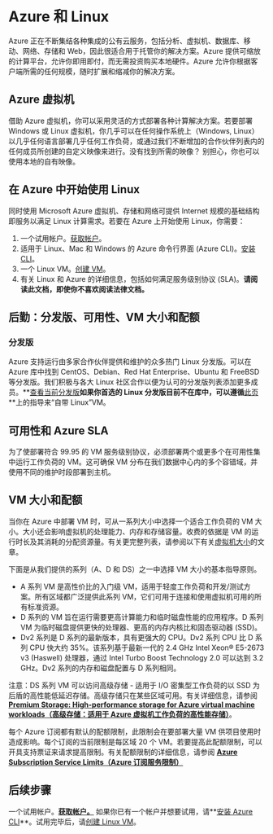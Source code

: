  <properties
   pageTitle="Azure 和 Linux | Azure"
   description="介绍 Linux 虚拟机上的 Azure 计算、存储和网络服务。"
   services="virtual-machines-linux"
   documentationCenter="virtual-machines-linux"
   authors="rickstercdn"
   manager="timlt"
   editor=""/>

<tags
	ms.service="virtual-machines-linux"
	ms.date="02/01/2016"
	wacn.date="05/12/2016"/>

# Azure 和 Linux
Azure 正在不断集结各种集成的公有云服务，包括分析、虚拟机、数据库、移动、网络、存储和 Web，因此很适合用于托管你的解决方案。Azure 提供可缩放的计算平台，允许你即用即付，而无需投资购买本地硬件。Azure 允许你根据客户端所需的任何规模，随时扩展和缩减你的解决方案。
 
## Azure 虚拟机
借助 Azure 虚拟机，你可以采用灵活的方式部署各种计算解决方案。若要部署 Windows 或 Linux 虚拟机，你几乎可以在任何操作系统上（Windows, Linux）以几乎任何语言部署几乎任何工作负荷，或通过我们不断增加的合作伙伴列表内的任何成员所创建的自定义映像来进行。没有找到所需的映像？ 别担心，你也可以使用本地的自有映像。
 
## 在 Azure 中开始使用 Linux

同时使用 Microsoft Azure 虚拟机、存储和网络可提供 Internet 规模的基础结构即服务以满足 Linux 计算需求。若要在 Azure 上开始使用 Linux，你需要：

1. 一个试用帐户。[获取帐户](/pricing/1rmb-trial/)。
2. 适用于 Linux、Mac 和 Windows 的 Azure 命令行界面 (Azure CLI)。[安装 CLI](/documentation/articles/xplat-cli-install)。
3. 一个 Linux VM。[创建 VM](/documentation/articles/virtual-machines-linux-quick-create-cli)。
4. 有关 Linux 和 Azure 的详细信息，包括如何满足服务级别协议 (SLA)。**请阅读此文档，即使你不喜欢阅读法律文档。**

## 后勤：分发版、可用性、VM 大小和配额

### 分发版
Azure 支持运行由多家合作伙伴提供和维护的众多热门 Linux 分发版。可以在 Azure 库中找到 CentOS、Debian、Red Hat Enterprise、Ubuntu 和 FreeBSD 等分发版。我们积极与各大 Linux 社区合作以便为认可的分发版列表添加更多成员。**[查看当前分发版](/documentation/articles/virtual-machines-linux-endorsed-distros)**如果你首选的 Linux 分发版目前不在库中，可以遵循**[此页](/documentation/articles/virtual-machines-linux-create-upload-generic)**上的指导来“自带 Linux”VM。

## 可用性和 Azure SLA
为了使部署符合 99.95 的 VM 服务级别协议，必须部署两个或更多个在可用性集中运行工作负荷的 VM。这可确保 VM 分布在我们数据中心内的多个容错域，并使用不同的维护时段部署到主机。

## VM 大小和配额
当你在 Azure 中部署 VM 时，可从一系列大小中选择一个适合工作负荷的 VM 大小。大小还会影响虚拟机的处理能力、内存和存储容量。收费的依据是 VM 的运行时长及其消耗的分配资源量。有关更完整列表，请参阅以下有关[虚拟机大小](/documentation/articles/virtual-machines-linux-sizes)的文章。

下面是从我们提供的系列（A、D 和 DS）之一中选择 VM 大小的基本指导原则。

* A 系列 VM 是高性价比的入门级 VM，适用于轻度工作负荷和开发/测试方案。所有区域都广泛提供此系列 VM，它们可用于连接和使用虚拟机可用的所有标准资源。
* D 系列的 VM 旨在运行需要更高计算能力和临时磁盘性能的应用程序。D 系列 VM 为临时磁盘提供更快的处理器、更高的内存内核比和固态驱动器 (SSD)。 
* Dv2 系列是 D 系列的最新版本，具有更强大的 CPU。Dv2 系列 CPU 比 D 系列 CPU 快大约 35%。该系列基于最新一代的 2.4 GHz Intel Xeon® E5-2673 v3 (Haswell) 处理器，通过 Intel Turbo Boost Technology 2.0 可以达到 3.2 GHz。Dv2 系列的内存和磁盘配置与 D 系列相同。

注意：DS 系列 VM 可以访问高级存储 - 适用于 I/O 密集型工作负荷的以 SSD 为后盾的高性能低延迟存储。高级存储只在某些区域可用。有关详细信息，请参阅 **[Premium Storage: High-performance storage for Azure virtual machine workloads（高级存储：适用于 Azure 虚拟机工作负荷的高性能存储）](/documentation/articles/storage-premium-storage)**。

每个 Azure 订阅都有默认的配额限制，此限制会在要部署大量 VM 供项目使用时造成影响。每个订阅的当前限制是每区域 20 个 VM。若要提高此配额限制，可以开具支持票证来请求提高限制。有关配额限制的详细信息，请参阅 **[Azure Subscription Service Limits（Azure 订阅服务限制）](/documentation/articles/azure-subscription-service-limits)**

## 后续步骤

一个试用帐户。**[获取帐户。](/pricing/1rmb-trial/)** 如果你已有一个帐户并想要试用，请**[安装 Azure CLI](/documentation/articles/xplat-cli-install)**。试用完毕后，请[创建 Linux VM](/documentation/articles/virtual-machines-linux-quick-create-cli)。

<!---HONumber=Mooncake_0503_2016-->